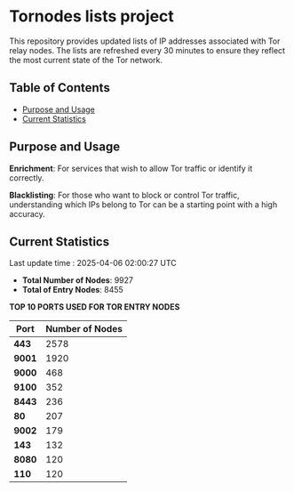 # Tornodes lists project

This repository provides updated lists of IP addresses associated with Tor relay nodes. The lists are refreshed every 30 minutes to ensure they reflect the most current state of the Tor network.

## Table of Contents

- [Purpose and Usage](#purpose-and-usage)
- [Current Statistics](#current-statistics)


## Purpose and Usage

**Enrichment**: For services that wish to allow Tor traffic or identify it correctly.

**Blacklisting**: For those who want to block or control Tor traffic, understanding which IPs belong to Tor can be a starting point with a high accuracy.

## Current Statistics

Last update time : 2025-04-06 02:00:27 UTC

- **Total Number of Nodes**: 9927
- **Total of Entry Nodes**: 8455

**TOP 10 PORTS USED FOR TOR ENTRY NODES**

| **Port** | **Number of Nodes** |
|------|-----------------|
| **443**   | 2578  |
| **9001**   | 1920  |
| **9000**   | 468  |
| **9100**   | 352  |
| **8443**   | 236  |
| **80**   | 207  |
| **9002**   | 179  |
| **143**   | 132  |
| **8080**   | 120  |
| **110**   | 120  |

